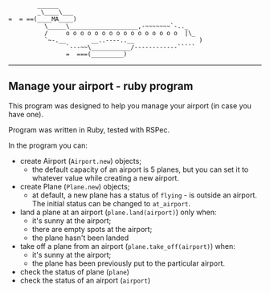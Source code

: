 
```
        ______
        _\____\___
=  = ==(____MA____)
          \_____\___________________,-~~~~~~~`-.._
          /     o o o o o o o o o o o o o o o o  |\_
          `~-.__       __..----..__                  )
                `---~~\___________/------------`````
                =  ===(_________)

```

---------
## Manage your airport - ruby program

This program was designed to help you manage your airport (in case you have one).

Program was written in Ruby, tested with RSPec.

In the program you can:
- create Airport (`Airport.new`) objects;
  - the default capacity of an airport is 5 planes, but you can set it to whatever value while creating a new airport.
- create Plane (`Plane.new`) objects;
  - at default, a new plane has a status of `flying` - is outside an airport. The initial status can be changed to `at_airport`.
- land a plane at an airport (`plane.land(airport)`) only when:
  - it's sunny at the airport;
  - there are empty spots at the airport;
  - the plane hasn't been landed
- take off a plane from an airport (`plane.take_off(airport)`) when:
  - it's sunny at the airport;
  - the plane has been previously put to the particular airport.
- check the status of plane (`plane`)
- check the status of an airport (`airport`)
